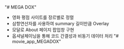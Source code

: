 "# MEGA DOX"

- 영화 평점 사이트를 장르별로 정렬
- 삼항연산자를 사용하여 summary 길이만큼 Overlay
- 모달로 About 페이지 팝업창 구현
- 옵셔널체이닝을 통해 코드 간결성과 비동기 데이터 처리
"# movie_app_MEGADOX" 
